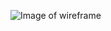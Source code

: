 ![Image of wireframe](https://s3.amazonaws.com/assets.mockflow.com/app/wireframepro/company/C381cb0131a2e3fa8d879214a7a40adaf/projects/Ma96803c216f91996c00ef232f42e32751576879264128/pages/c27a7537ac0f4f2e8138b692d09f5136/image/c27a7537ac0f4f2e8138b692d09f5136.png)
